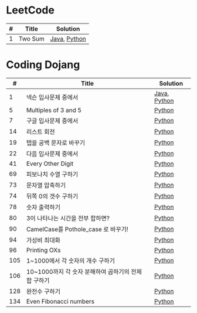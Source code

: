 LeetCode
=============
| # | Title | Solution |
|---| ----- | -------- |
|1|Two Sum|[Java](./java/src/leetcode/S1.java), [Python](./python/leetcode/S1.py)|


Coding Dojang
=============
| # | Title | Solution |
|---| ----- | -------- |
|1|넥슨 입사문제 중에서|[Java](./java/src/codingdojang/S1.java), [Python](./python/codingdojang/S1.py)|
|5|Multiples of 3 and 5|[Python](./python/codingdojang/S5.py)|
|7|구글 입사문제 중에서|[Python](./python/codingdojang/S7.py)|
|14|리스트 회전|[Python](./python/codingdojang/S14.py)|
|19|탭을 공백 문자로 바꾸기|[Python](./python/codingdojang/S19.py)|
|22|다음 입사문제 중에서|[Python](./python/codingdojang/S22.py)|
|41|Every Other Digit|[Python](./python/codingdojang/S41.py)|
|69|피보나치 수열 구하기|[Python](./python/codingdojang/S69.py)|
|73|문자열 압축하기|[Python](./python/codingdojang/S73.py)|
|74|뒤쪽 0의 갯수 구하기|[Python](./python/codingdojang/S74.py)|
|78|숫자 출력하기|[Python](./python/codingdojang/S78.py)|
|80|3이 나타나는 시간을 전부 합하면?|[Python](./python/codingdojang/S80.py)|
|90|CamelCase를 Pothole_case 로 바꾸기!|[Python](./python/codingdojang/S90.py)|
|94|가성비 최대화|[Python](./python/codingdojang/S94.py)|
|96|Printing OXs|[Python](./python/codingdojang/S96.py)|
|105|1~1000에서 각 숫자의 개수 구하기|[Python](./python/codingdojang/S105.py)|
|106|10~1000까지 각 숫자 분해하여 곱하기의 전체 합 구하기|[Python](./python/codingdojang/S106.py)|
|128|완전수 구하기|[Python](./python/codingdojang/S128.py)|
|134|Even Fibonacci numbers|[Python](./python/codingdojang/S134.py)|
